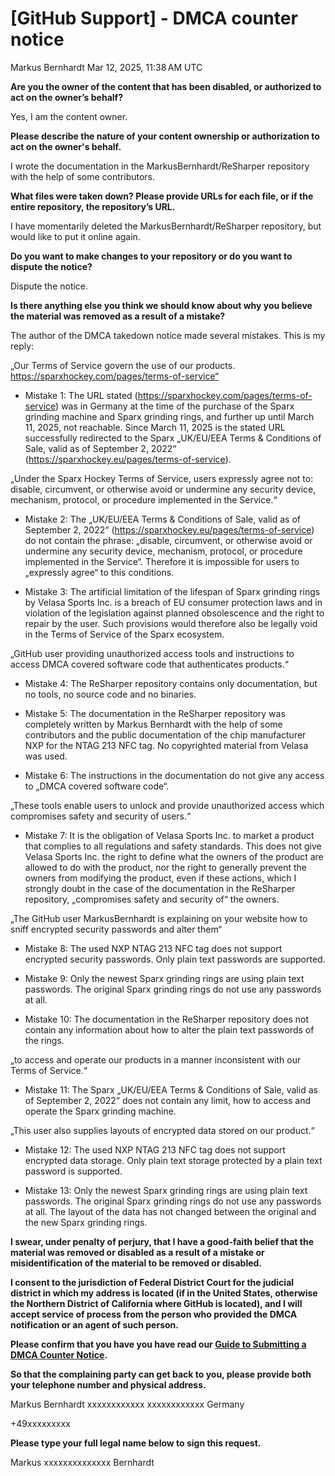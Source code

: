 # [GitHub Support] - DMCA counter notice

Markus Bernhardt
Mar 12, 2025, 11:38 AM UTC

**Are you the owner of the content that has been disabled, or authorized to act on the owner’s behalf?**

Yes, I am the content owner.

**Please describe the nature of your content ownership or authorization to act on the owner's behalf.**

I wrote the documentation in the MarkusBernhardt/ReSharper repository with the help of some contributors.

**What files were taken down? Please provide URLs for each file, or if the entire repository, the repository’s URL.**

I have momentarily deleted the MarkusBernhardt/ReSharper repository, but would like to put it online again.

**Do you want to make changes to your repository or do you want to dispute the notice?**

Dispute the notice.

**Is there anything else you think we should know about why you believe the material was removed as a result of a mistake?**

The author of the DMCA takedown notice made several mistakes. This is my reply:

„Our Terms of Service govern the use of our products. https://sparxhockey.com/pages/terms-of-service“
- Mistake 1: The URL stated (https://sparxhockey.com/pages/terms-of-service) was in Germany at the time of the purchase of the Sparx grinding machine and Sparx grinding rings, and further up until March 11, 2025, not reachable. Since March 11, 2025 is the stated URL successfully redirected to the Sparx „UK/EU/EEA Terms & Conditions of Sale, valid as of September 2, 2022“ (https://sparxhockey.eu/pages/terms-of-service).

„Under the Sparx Hockey Terms of Service, users expressly agree not to: disable, circumvent, or otherwise avoid or undermine any security device, mechanism, protocol, or procedure implemented in the Service.“

- Mistake 2: The „UK/EU/EEA Terms & Conditions of Sale, valid as of September 2, 2022“ (https://sparxhockey.eu/pages/terms-of-service) do not contain the phrase: „disable, circumvent, or otherwise avoid or undermine any security device, mechanism, protocol, or procedure implemented in the Service“. Therefore it is impossible for users to „expressly agree“ to this conditions.

- Mistake 3: The artificial limitation of the lifespan of Sparx grinding rings by Velasa Sports Inc. is a breach of EU consumer protection laws and in violation of the legislation against planned obsolescence and the right to repair by the user. Such provisions would therefore also be legally void in the Terms of Service of the Sparx ecosystem.

„GitHub user providing unauthorized access tools and instructions to access DMCA covered software code that authenticates products.“

- Mistake 4: The ReSharper repository contains only documentation, but no tools, no source code and no binaries.

- Mistake 5: The documentation in the ReSharper repository was completely written by Markus Bernhardt with the help of some contributors and the public documentation of the chip manufacturer NXP for the NTAG 213 NFC tag. No copyrighted material from Velasa was used.

- Mistake 6: The instructions in the documentation do not give any access to „DMCA covered software code“.

„These tools enable users to unlock and provide unauthorized access which compromises safety and security of users.“

- Mistake 7: It is the obligation of Velasa Sports Inc. to market a product that complies to all regulations and safety standards. This does not give Velasa Sports Inc. the right to define what the owners of the product are allowed to do with the product, nor the right to generally prevent the owners from modifying the product, even if these actions, which I strongly doubt in the case of the documentation in the ReSharper repository, „compromises safety and security of“ the owners.

„The GitHub user MarkusBernhardt is explaining on your website how to sniff encrypted security passwords and alter them“

- Mistake 8: The used NXP NTAG 213 NFC tag does not support encrypted security passwords. Only plain text passwords are supported.

- Mistake 9: Only the newest Sparx grinding rings are using plain text passwords. The original Sparx grinding rings do not use any passwords at all.

- Mistake 10: The documentation in the ReSharper repository does not contain any information about how to alter the plain text passwords of the rings.

„to access and operate our products in a manner inconsistent with our Terms of Service.“

- Mistake 11: The Sparx „UK/EU/EEA Terms & Conditions of Sale, valid as of September 2, 2022“ does not contain any limit, how to access and operate the Sparx grinding machine.

„This user also supplies layouts of encrypted data stored on our product.“

- Mistake 12: The used NXP NTAG 213 NFC tag does not support encrypted data storage. Only plain text storage protected by a plain text password is supported.

- Mistake 13: Only the newest Sparx grinding rings are using plain text passwords. The original Sparx grinding rings do not use any passwords at all. The layout of the data has not changed between the original and the new Sparx grinding rings.

**I swear, under penalty of perjury, that I have a good-faith belief that the material was removed or disabled as a result of a mistake or misidentification of the material to be removed or disabled.**

**I consent to the jurisdiction of Federal District Court for the judicial district in which my address is located (if in the United States, otherwise the Northern District of California where GitHub is located), and I will accept service of process from the person who provided the DMCA notification or an agent of such person.**

**Please confirm that you have you have read our <a href="https://docs.github.com/articles/guide-to-submitting-a-dmca-counter-notice">Guide to Submitting a DMCA Counter Notice</a>.**

**So that the complaining party can get back to you, please provide both your telephone number and physical address.**

Markus Bernhardt
xxxxxxxxxxxx
xxxxxxxxxxxx
Germany

+49xxxxxxxxx

**Please type your full legal name below to sign this request.**

Markus xxxxxxxxxxxxxx Bernhardt